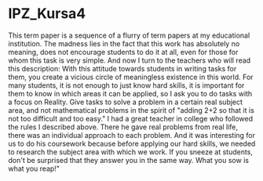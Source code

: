 # IPZ_Kursa4
 This term paper is a sequence of a flurry of term papers at my educational institution. The madness lies in the fact that this work has absolutely no meaning, does not encourage students to do it at all, even for those for whom this task is very simple. And now I turn to the teachers who will read this description: With this attitude towards students in writing tasks for them, you create a vicious circle of meaningless existence in this world. For many students, it is not enough to just know hard skills, it is important for them to know in which areas it can be applied, so I ask you to do tasks with a focus on Reality. Give tasks to solve a problem in a certain real subject area, and not mathematical problems in the spirit of "adding 2+2 so that it is not too difficult and too easy." I had a great teacher in college who followed the rules I described above. There he gave real problems from real life, there was an individual approach to each problem. And it was interesting for us to do his coursework because before applying our hard skills, we needed to research the subject area with which we work. If you sneeze at students, don't be surprised that they answer you in the same way. What you sow is what you reap!"
